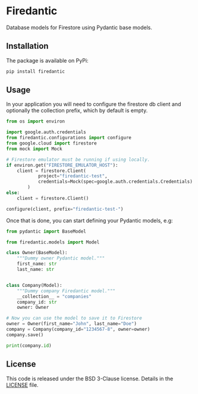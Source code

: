 # Firedantic

Database models for Firestore using Pydantic base models.

## Installation

The package is available on PyPi:

```bash
pip install firedantic
```

## Usage

In your application you will need to configure the firestore db client and
optionally the collection prefix, which by default is empty.

```python
from os import environ

import google.auth.credentials
from firedantic.configurations import configure
from google.cloud import firestore
from mock import Mock

# Firestore emulator must be running if using locally.
if environ.get("FIRESTORE_EMULATOR_HOST"):
    client = firestore.Client(
            project="firedantic-test",
            credentials=Mock(spec=google.auth.credentials.Credentials)
        )
else:
    client = firestore.Client()

configure(client, prefix="firedantic-test-")
```

Once that is done, you can start defining your Pydantic models, e.g:

```python
from pydantic import BaseModel

from firedantic.models import Model

class Owner(BaseModel):
    """Dummy owner Pydantic model."""
    first_name: str
    last_name: str


class Company(Model):
    """Dummy company Firedantic model."""
    __collection__ = "companies"
    company_id: str
    owner: Owner

# Now you can use the model to save it to Firestore
owner = Owner(first_name="John", last_name="Doe")
company = Company(company_id="1234567-8", owner=owner)
company.save()

print(company.id)
```

## License

This code is released under the BSD 3-Clause license. Details in the
[LICENSE](./LICENSE) file.
